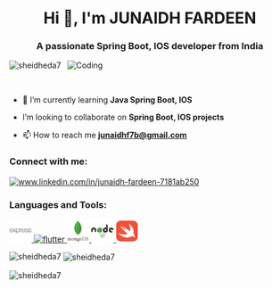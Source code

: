 <h1 align="center">Hi 👋, I'm JUNAIDH FARDEEN</h1>
<h3 align="center">A passionate Spring Boot, IOS developer from India</h3>
<img align="right" alt="Coding" width="400" src="https://www.apple.com/newsroom/images/product/app-store/Apple_App_Store_10th_anniversary_07102018_big.gif.medium.gif">

<p align="left"> <img src="https://komarev.com/ghpvc/?username=sheidheda7&label=Profile%20views&color=0e75b6&style=flat" alt="sheidheda7" /> </p>

<p align="left"> <a href="https://twitter.com/" target="blank"><img src="https://img.shields.io/twitter/follow/?logo=twitter&style=for-the-badge" alt="" /></a> </p>

- 🌱 I’m currently learning **Java Spring Boot, IOS**

- I’m looking to collaborate on **Spring Boot, IOS projects**

- 📫 How to reach me **junaidhf7b@gmail.com**

<h3 align="left">Connect with me:</h3>
<p align="left">
<a href="https://www.linkedin.com/in/junaidh-fardeen-7181ab250" target="blank"><img align="center" src="https://raw.githubusercontent.com/rahuldkjain/github-profile-readme-generator/master/src/images/icons/Social/linked-in-alt.svg" alt="www.linkedin.com/in/junaidh-fardeen-7181ab250" height="30" width="40" /></a>
</p>
<h3 align="left">Languages and Tools:</h3>
<p align="left"> <a href="https://expressjs.com" target="_blank" rel="noreferrer"> <img src="https://raw.githubusercontent.com/devicons/devicon/master/icons/express/express-original-wordmark.svg" alt="express" width="40" height="40"/> </a> <a href="https://flutter.dev" target="_blank" rel="noreferrer"> <img src="https://www.vectorlogo.zone/logos/flutterio/flutterio-icon.svg" alt="flutter" width="40" height="40"/> </a> <a href="https://www.mongodb.com/" target="_blank" rel="noreferrer"> <img src="https://raw.githubusercontent.com/devicons/devicon/master/icons/mongodb/mongodb-original-wordmark.svg" alt="mongodb" width="40" height="40"/> </a> <a href="https://nodejs.org" target="_blank" rel="noreferrer"> <img src="https://raw.githubusercontent.com/devicons/devicon/master/icons/nodejs/nodejs-original-wordmark.svg" alt="nodejs" width="40" height="40"/> </a> <a href="https://developer.apple.com/swift/" target="_blank" rel="noreferrer"> <img src="https://raw.githubusercontent.com/devicons/devicon/master/icons/swift/swift-original.svg" alt="swift" width="40" height="40"/> </a> </p>

<p><img align="left" src="https://github-readme-stats.vercel.app/api/top-langs?username=sheidheda7&show_icons=true&locale=en&layout=compact" alt="sheidheda7" /></p>

<p>&nbsp;<img align="center" src="https://github-readme-stats.vercel.app/api?username=sheidheda7&show_icons=true&locale=en" alt="sheidheda7" /></p>

<p><img align="center" src="https://github-readme-streak-stats.herokuapp.com/?user=sheidheda7&" alt="sheidheda7" /></p>
